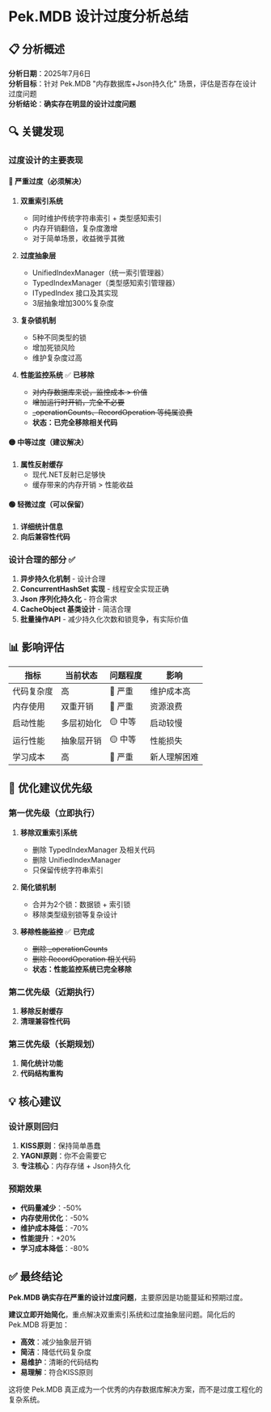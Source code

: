 # Pek.MDB 设计过度分析总结

## 📋 分析概述

**分析日期**：2025年7月6日  
**分析目标**：针对 Pek.MDB "内存数据库+Json持久化" 场景，评估是否存在设计过度问题  
**分析结论**：**确实存在明显的设计过度问题**

## 🔍 关键发现

### 过度设计的主要表现

#### 🔴 严重过度（必须解决）
1. **双重索引系统**
   - 同时维护传统字符串索引 + 类型感知索引
   - 内存开销翻倍，复杂度激增
   - 对于简单场景，收益微乎其微

2. **过度抽象层**
   - UnifiedIndexManager（统一索引管理器）
   - TypedIndexManager（类型感知索引管理器）
   - ITypedIndex 接口及其实现
   - 3层抽象增加300%复杂度

3. **复杂锁机制**
   - 5种不同类型的锁
   - 增加死锁风险
   - 维护复杂度过高

4. **性能监控系统** ✅ **已移除**
   - ~~对内存数据库来说，监控成本 > 价值~~
   - ~~增加运行时开销，完全不必要~~
   - ~~_operationCounts、RecordOperation 等纯属浪费~~
   - **状态：已完全移除相关代码**

#### 🟡 中等过度（建议解决）
1. **属性反射缓存**
   - 现代.NET反射已足够快
   - 缓存带来的内存开销 > 性能收益

#### 🟢 轻微过度（可以保留）
1. **详细统计信息**
2. **向后兼容性代码**

### 设计合理的部分 ✅
1. **异步持久化机制** - 设计合理
2. **ConcurrentHashSet 实现** - 线程安全实现正确
3. **Json 序列化持久化** - 符合需求
4. **CacheObject 基类设计** - 简洁合理
5. **批量操作API** - 减少持久化次数和锁竞争，有实际价值

## 📊 影响评估

| 指标 | 当前状态 | 问题程度 | 影响 |
|------|----------|----------|------|
| 代码复杂度 | 高 | 🔴 严重 | 维护成本高 |
| 内存使用 | 双重开销 | 🔴 严重 | 资源浪费 |
| 启动性能 | 多层初始化 | 🟡 中等 | 启动较慢 |
| 运行性能 | 抽象层开销 | 🟡 中等 | 性能损失 |
| 学习成本 | 高 | 🔴 严重 | 新人理解困难 |

## 🎯 优化建议优先级

### 第一优先级（立即执行）

1. **移除双重索引系统**
   - 删除 TypedIndexManager 及相关代码
   - 删除 UnifiedIndexManager
   - 只保留传统字符串索引

2. **简化锁机制**
   - 合并为2个锁：数据锁 + 索引锁
   - 移除类型级别锁等复杂设计

3. ~~**移除性能监控**~~ ✅ **已完成**
   - ~~删除 _operationCounts~~
   - ~~删除 RecordOperation 相关代码~~
   - **状态：性能监控系统已完全移除**

### 第二优先级（近期执行）
1. **移除反射缓存**
2. **清理兼容性代码**

### 第三优先级（长期规划）
1. **简化统计功能**
2. **代码结构重构**

## 💡 核心建议

### 设计原则回归
1. **KISS原则**：保持简单愚蠢
2. **YAGNI原则**：你不会需要它
3. **专注核心**：内存存储 + Json持久化

### 预期效果
- **代码量减少**：-50%
- **内存使用优化**：-50%
- **维护成本降低**：-70%
- **性能提升**：+20%
- **学习成本降低**：-80%

## ✅ 最终结论

**Pek.MDB 确实存在严重的设计过度问题**，主要原因是功能蔓延和预期过度。

**建议立即开始简化**，重点解决双重索引系统和过度抽象层问题。简化后的 Pek.MDB 将更加：
- **高效**：减少抽象层开销
- **简洁**：降低代码复杂度
- **易维护**：清晰的代码结构
- **易理解**：符合KISS原则

这将使 Pek.MDB 真正成为一个优秀的内存数据库解决方案，而不是过度工程化的复杂系统。

